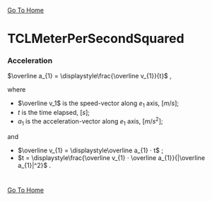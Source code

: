 [Go To Home](https://github.com/melchiorrecaruso/ADimPas)

# TCLMeterPerSecondSquared

### Acceleration

$\overline a_{1} = \displaystyle\frac{\overline v_{1}}{t}$ ,

where 

- $\overline v_1$ is the speed-vector along $e_1$ axis, $[m/s]$;
- $t$ is the time elapsed, $[s]$;
- $a_{1}$ is the acceleration-vector along $e_{1}$ axis, $[m/s^2]$;

and

- $\overline v_{1} = \displaystyle\overline a_{1} ⋅ t$ ;
- $t = \displaystyle\frac{\overline v_{1} ⋅ \overline a_{1}}{|\overline a_{1}|^2}$ .

#
[Go To Home](https://github.com/melchiorrecaruso/ADimPas)